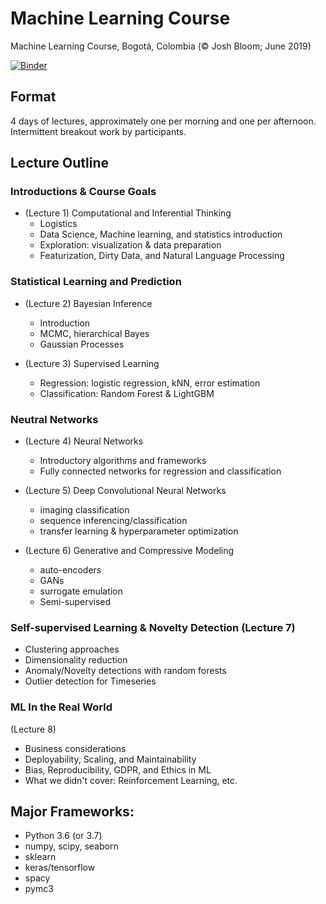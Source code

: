 # Machine Learning Course

Machine Learning Course, Bogotá, Colombia  (&copy; Josh Bloom; June 2019)

[![Binder](https://mybinder.org/badge.svg)](https://mybinder.org/v2/gh/profjsb/ml_course/master)


## Format 

4 days of lectures, approximately one per morning and one per afternoon. Intermittent breakout work by participants.

## Lecture Outline 

### Introductions & Course Goals

* (Lecture 1) Computational and Inferential Thinking
   * Logistics
   * Data Science, Machine learning, and statistics introduction
   * Exploration: visualization & data preparation
   * Featurization,  Dirty Data, and Natural Language Processing

### Statistical Learning and Prediction

* (Lecture 2) Bayesian Inference
   * Introduction
   * MCMC, hierarchical Bayes
   * Gaussian Processes
    	
* (Lecture 3) Supervised Learning
   * Regression: logistic regression, kNN, error estimation 
   * Classification: Random Forest & LightGBM

### Neutral Networks
* (Lecture 4) Neural Networks
   * Introductory algorithms and frameworks
   * Fully connected networks for regression and classification
  
* (Lecture 5) Deep Convolutional Neural Networks
   * imaging classification
   * sequence inferencing/classification
   * transfer learning & hyperparameter optimization
   
* (Lecture 6) Generative and Compressive Modeling
   * auto-encoders
   * GANs
   * surrogate emulation
   * Semi-supervised

### Self-supervised Learning & Novelty Detection (Lecture 7)
   * Clustering approaches
   * Dimensionality reduction
   * Anomaly/Novelty detections with random forests
   * Outlier detection for Timeseries

### ML In the Real World

(Lecture 8) 

* Business considerations
* Deployability, Scaling, and Maintainability
* Bias, Reproducibility, GDPR, and Ethics in ML
* What we didn't cover: Reinforcement Learning, etc.

## Major Frameworks:
  * Python 3.6 (or 3.7)
  * numpy, scipy, seaborn
  * sklearn
  * keras/tensorflow
  * spacy
  * pymc3
 